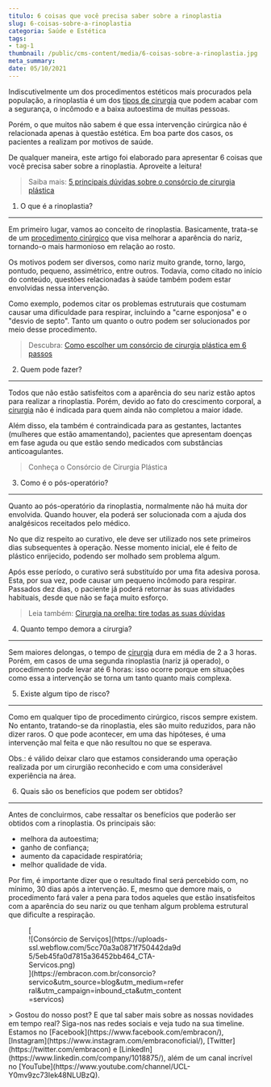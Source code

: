 ```yaml
---
titulo: 6 coisas que você precisa saber sobre a rinoplastia
slug: 6-coisas-sobre-a-rinoplastia
categoria: Saúde e Estética
tags:
- tag-1
thumbnail: /public/cms-content/media/6-coisas-sobre-a-rinoplastia.jpg
meta_summary: 
date: 05/10/2021
---
```

Indiscutivelmente um dos procedimentos estéticos mais procurados pela população, a rinoplastia é um dos [tipos de cirurgia](https://www.embracon.com.br/blog/conheca-os-principais-consorcios-de-servicos-embracon) que podem acabar com a segurança, o incômodo e a baixa autoestima de muitas pessoas.

Porém, o que muitos não sabem é que essa intervenção cirúrgica não é relacionada apenas à questão estética. Em boa parte dos casos, os pacientes a realizam por motivos de saúde.

De qualquer maneira, este artigo foi elaborado para apresentar 6 coisas que você precisa saber sobre a rinoplastia. Aproveite a leitura!

> Saiba mais: [5 principais dúvidas sobre o consórcio de cirurgia plástica](https://www.embracon.com.br/blog/5-duvidas-sobre-o-consorcio-de-cirurgia)

1. O que é a rinoplastia?
-------------------------

Em primeiro lugar, vamos ao conceito de rinoplastia. Basicamente, trata-se de um [procedimento cirúrgico](https://www.embracon.com.br/blog/o-que-e-e-como-funciona-o-consorcio-para-cirurgia) que visa melhorar a aparência do nariz, tornando-o mais harmonioso em relação ao rosto.

Os motivos podem ser diversos, como nariz muito grande, torno, largo, pontudo, pequeno, assimétrico, entre outros. Todavia, como citado no início do conteúdo, questões relacionadas à saúde também podem estar envolvidas nessa intervenção.

Como exemplo, podemos citar os problemas estruturais que costumam causar uma dificuldade para respirar, incluindo a "carne esponjosa" e o "desvio de septo". Tanto um quanto o outro podem ser solucionados por meio desse procedimento.

> Descubra: [Como escolher um consórcio de cirurgia plástica em 6 passos](https://www.embracon.com.br/blog/como-escolher-um-consorcio-de-cirurgia-plastica-em-6-passos)

2. Quem pode fazer?
-------------------

Todos que não estão satisfeitos com a aparência do seu nariz estão aptos para realizar a rinoplastia. Porém, devido ao fato do crescimento corporal, a [cirurgia](https://www.embracon.com.br/blog/quando-a-cirurgia-plastica-e-a-melhor-opcao) não é indicada para quem ainda não completou a maior idade.

Além disso, ela também é contraindicada para as gestantes, lactantes (mulheres que estão amamentando), pacientes que apresentam doenças em fase aguda ou que estão sendo medicados com substâncias anticoagulantes.

> Conheça o Consórcio de Cirurgia Plástica

3. Como é o pós-operatório?
---------------------------

Quanto ao pós-operatório da rinoplastia, normalmente não há muita dor envolvida. Quando houver, ela poderá ser solucionada com a ajuda dos analgésicos receitados pelo médico.

No que diz respeito ao curativo, ele deve ser utilizado nos sete primeiros dias subsequentes à operação. Nesse momento inicial, ele é feito de plástico enrijecido, podendo ser molhado sem problema algum.

Após esse período, o curativo será substituído por uma fita adesiva porosa. Esta, por sua vez, pode causar um pequeno incômodo para respirar. Passados dez dias, o paciente já poderá retornar às suas atividades habituais, desde que não se faça muito esforço.

> Leia também: [Cirurgia na orelha: tire todas as suas dúvidas](https://www.embracon.com.br/blog/cirurgia-na-orelha-tire-todas-as-suas-duvidas)

4. Quanto tempo demora a cirurgia?
----------------------------------

Sem maiores delongas, o tempo de [cirurgia](https://www.embracon.com.br/blog/3-coisas-que-voce-precisa-saber-sobre-o-consorcio-para-cirurgia-plastica) dura em média de 2 a 3 horas. Porém, em casos de uma segunda rinoplastia (nariz já operado), o procedimento pode levar até 6 horas: isso ocorre porque em situações como essa a intervenção se torna um tanto quanto mais complexa.

5. Existe algum tipo de risco?
------------------------------

Como em qualquer tipo de procedimento cirúrgico, riscos sempre existem. No entanto, tratando-se da rinoplastia, eles são muito reduzidos, para não dizer raros. O que pode acontecer, em uma das hipóteses, é uma intervenção mal feita e que não resultou no que se esperava.

Obs.: é válido deixar claro que estamos considerando uma operação realizada por um cirurgião reconhecido e com uma considerável experiência na área.

6. Quais são os benefícios que podem ser obtidos?
-------------------------------------------------

Antes de concluirmos, cabe ressaltar os benefícios que poderão ser obtidos com a rinoplastia. Os principais são:

- melhora da autoestima;
- ganho de confiança;
- aumento da capacidade respiratória;
- melhor qualidade de vida.

Por fim, é importante dizer que o resultado final será percebido com, no mínimo, 30 dias após a intervenção. E, mesmo que demore mais, o procedimento fará valer a pena para todos aqueles que estão insatisfeitos com a aparência do seu nariz ou que tenham algum problema estrutural que dificulte a respiração.

<figure class="w-richtext-figure-type-image w-richtext-align-center" style="max-width:310px">[<div>![Consórcio de Serviços](https://uploads-ssl.webflow.com/5cc70a3a0871f750442da9d5/5eb45fa0d7815a36452bb464_CTA-Servicos.png)</div>](https://embracon.com.br/consorcio?servico&utm_source=blog&utm_medium=referral&utm_campaign=inbound_cta&utm_content=servicos)</figure>> Gostou do nosso post? E que tal saber mais sobre as nossas novidades em tempo real? Siga-nos nas redes sociais e veja tudo na sua timeline. Estamos no [Facebook](https://www.facebook.com/embracon/), [Instagram](https://www.instagram.com/embraconoficial/), [Twitter](https://twitter.com/embracon) e [LinkedIn](https://www.linkedin.com/company/1018875/), além de um canal incrível no [YouTube](https://www.youtube.com/channel/UCL-Y0mv9zc73Iek48NLUBzQ).
